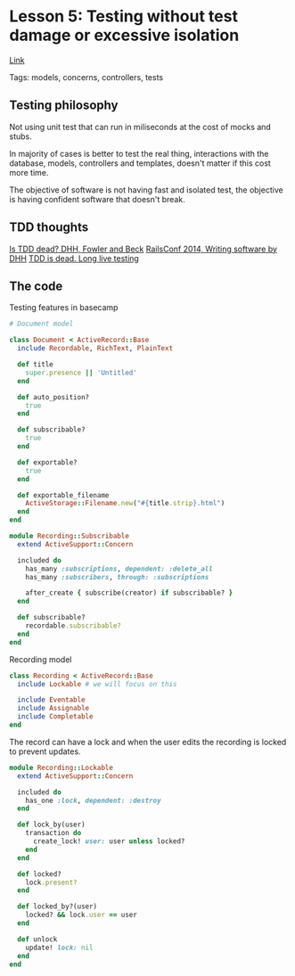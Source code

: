 # Lesson 5: Testing without test damage or excessive isolation

[Link](https://www.youtube.com/watch?v=5hN6OZDyQtk&list=PL9wALaIpe0Py6E_oHCgTrD6FvFETwJLlx&index=5)

Tags: models, concerns, controllers, tests

## Testing philosophy

Not using unit test that can run in miliseconds at the cost of mocks and stubs.

In majority of cases is better to test the real thing, interactions with the database,
models, controllers and templates, doesn't matter if this cost more time.

The objective of software is not having fast and isolated test, the objective is having
confident software that doesn't break.

## TDD thoughts

[Is TDD dead? DHH, Fowler and Beck](https://www.youtube.com/watch?v=z9quxZsLcfo)
[RailsConf 2014, Writing software by DHH](https://www.youtube.com/watch?v=9LfmrkyP81M)
[TDD is dead. Long live testing](https://dhh.dk/2014/tdd-is-dead-long-live-testing.html)

## The code

Testing features in basecamp

```ruby
# Document model

class Document < ActiveRecord::Base
  include Recordable, RichText, PlainText

  def title
    super.presence || 'Untitled'
  end

  def auto_position?
    true
  end

  def subscribable?
    true
  end

  def exportable?
    true
  end

  def exportable_filename
    ActiveStorage::Filename.new("#{title.strip}.html")
  end
end
```

```ruby
module Recording::Subscribable
  extend ActiveSupport::Concern

  included do
    has_many :subscriptions, dependent: :delete_all
    has_many :subscribers, through: :subscriptions

    after_create { subscribe(creator) if subscribable? }
  end

  def subscribable?
    recordable.subscribable?
  end
end
```

Recording model

```ruby
class Recording < ActiveRecord::Base
  include Lockable # we will focus on this

  include Eventable
  include Assignable
  include Completable
end
```

The record can have a lock and when the user edits the recording is locked to prevent
updates.

```ruby
module Recording::Lockable
  extend ActiveSupport::Concern

  included do
    has_one :lock, dependent: :destroy
  end

  def lock_by(user)
    transaction do
      create_lock! user: user unless locked?
    end
  end

  def locked?
    lock.present?
  end

  def locked_by?(user)
    locked? && lock.user == user
  end

  def unlock
    update! lock: nil
  end
end
```
